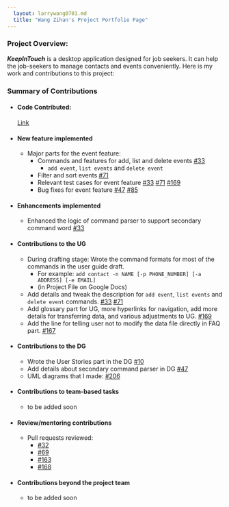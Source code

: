 ```yaml
---
  layout: larrywang0701.md
  title: "Wang Zihan's Project Portfolio Page"
---
```


### Project  Overview:
**_KeepInTouch_** is a desktop application designed for job seekers. It can help the job-seekers to manage contacts and events conveniently. Here is my work and contributions to this project:

### Summary of Contributions
  - #### Code Contributed:

    [Link](https://nus-cs2103-ay2324s1.github.io/tp-dashboard/?search=larrywang0701&breakdown=false&sort=groupTitle%20dsc&sortWithin=title&since=2023-09-22&timeframe=commit&mergegroup=&groupSelect=groupByRepos&tabOpen=true&tabType=authorship&tabAuthor=larrywang0701&tabRepo=AY2324S1-CS2103T-W16-1%2Ftp%5Bmaster%5D&authorshipIsMergeGroup=false&authorshipFileTypes=docs~functional-code~test-code&authorshipIsBinaryFileTypeChecked=false&authorshipIsIgnoredFilesChecked=false)

  - #### New feature implemented
      - Major parts for the event feature:
          - Commands and features for add, list and delete events [#33](https://github.com/AY2324S1-CS2103T-W16-1/tp/pull/33)
            - `add event`, `list events` and `delete event`
          - Filter and sort events [#71](https://github.com/AY2324S1-CS2103T-W16-1/tp/pull/71)
          - Relevant test cases for event feature [#33](https://github.com/AY2324S1-CS2103T-W16-1/tp/pull/33) [#71](https://github.com/AY2324S1-CS2103T-W16-1/tp/pull/71) [#169](https://github.com/AY2324S1-CS2103T-W16-1/tp/pull/169)
          - Bug fixes for event feature [#47](https://github.com/AY2324S1-CS2103T-W16-1/tp/pull/47) [#85](https://github.com/AY2324S1-CS2103T-W16-1/tp/pull/85)

  - #### Enhancements implemented
    - Enhanced the logic of command parser to support secondary command word [#33](https://github.com/AY2324S1-CS2103T-W16-1/tp/pull/33)


  - #### Contributions to the UG

      - During drafting stage: Wrote the command formats for most of the commands in the user guide draft.
        - For example: `add contact -n NAME [-p PHONE_NUMBER] [-a ADDRESS] [-e EMAIL]`
        - (in Project File on Google Docs)
      - Add details and tweak the description for `add event`, `list events` and `delete event` commands.
    [#33](https://github.com/AY2324S1-CS2103T-W16-1/tp/pull/33/files#diff-b50feaf9240709b6b02fb9584696b012c2a69feeba89e409952cc2f401f373fb)
    [#71](https://github.com/AY2324S1-CS2103T-W16-1/tp/pull/71/files#diff-b50feaf9240709b6b02fb9584696b012c2a69feeba89e409952cc2f401f373fb)
      - Add glossary part for UG, more hyperlinks for navigation, add more details for transferring data, and various adjustments to UG. [#169](https://github.com/AY2324S1-CS2103T-W16-1/tp/pull/169/files#diff-b50feaf9240709b6b02fb9584696b012c2a69feeba89e409952cc2f401f373fb)
      - Add the line for telling user not to modify the data file directly in FAQ part. [#167](https://github.com/AY2324S1-CS2103T-W16-1/tp/pull/167)

  - #### Contributions to the DG

     - Wrote the User Stories part in the DG [#10](https://github.com/AY2324S1-CS2103T-W16-1/tp/pull/10)
     - Add details about secondary command parser in DG [#47](https://github.com/AY2324S1-CS2103T-W16-1/tp/pull/47/files#diff-1a95edf069a4136e9cb71bee758b0dc86996f6051f0d438ec2c424557de7160b)
     - UML diagrams that I made: [#206](https://github.com/AY2324S1-CS2103T-W16-1/tp/pull/206)
     <puml src="diagrams/event/ListEventsSequenceDiagram.puml"/>
     <puml src="diagrams/event/ListEventsActivityDiagram.puml"/>

  - #### Contributions to team-based tasks

     - to be added soon

  - #### Review/mentoring contributions

     - Pull requests reviewed:
       - [#32](https://github.com/AY2324S1-CS2103T-W16-1/tp/pull/32)
       - [#69](https://github.com/AY2324S1-CS2103T-W16-1/tp/pull/69)
       - [#163](https://github.com/AY2324S1-CS2103T-W16-1/tp/pull/163)
       - [#168](https://github.com/AY2324S1-CS2103T-W16-1/tp/pull/168)

  - #### Contributions beyond the project team

     - to be added soon
